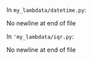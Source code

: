In `my_lambdata/datetime.py`:  

No newline at end of file


In `'my_lambdata/iqr.py`:

No newline at end of file
